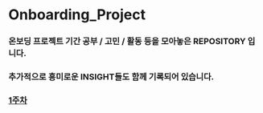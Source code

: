 # Onboarding_Project

### 온보딩 프로젝트 기간 공부 / 고민 / 활동 등을 모아놓은 REPOSITORY 입니다.
### 추가적으로 흥미로운 INSIGHT들도 함께 기록되어 있습니다.

### [1주차](https://github.com/yechanTW/Onboarding_Project/tree/main/ONBOARDING_PROJECT_1_WEEK)
